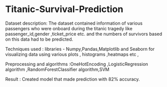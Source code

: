 # Titanic-Survival-Prediction

Dataset description: The dataset contained information of various
passengers who were onboard during the titanic tragedy like
passenger_id,gender ,ticket_price etc. and the numbers of survivors based
on this data had to be predicted.

Techniques used : libraries - Numpy,Pandas,Matplotlib and Seaborn for
visualizing data using various plots , histograms ,heatmaps etc ,

Preprocessing and algorithms :OneHotEncoding ,LogisticRegression
algorithm ,RandomForestClassifier algorithm,SVM

Result : Created model that made prediction with 82% accuracy.
